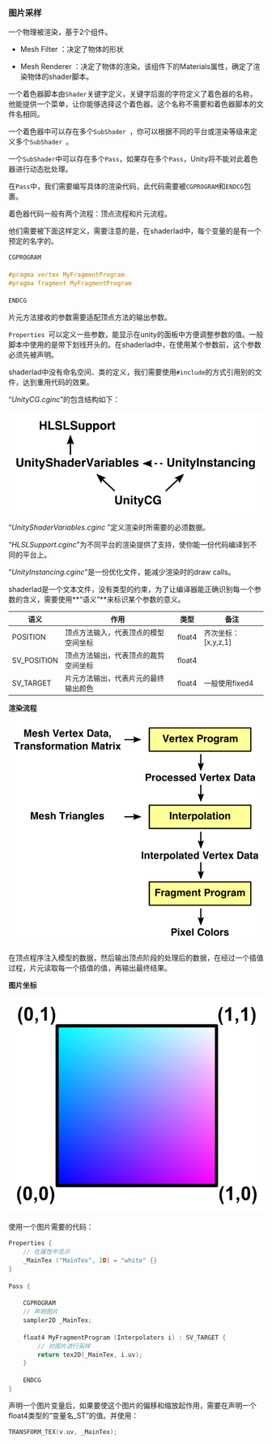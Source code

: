 ### 图片采样

一个物理被渲染，基于2个组件。

+ Mesh Filter ：决定了物体的形状

+ Mesh Renderer ：决定了物体的渲染。该组件下的Materials属性，确定了渲染物体的shader脚本。

一个着色器脚本由`Shader`关键字定义，关键字后面的字符定义了着色器的名称，他能提供一个菜单，让你能够选择这个着色器。这个名称不需要和着色器脚本的文件名相同。

一个着色器中可以存在多个`SubShader `，你可以根据不同的平台或渲染等级来定义多个`SubShader `。

一个`SubShader`中可以存在多个`Pass`，如果存在多个`Pass`，Unity将不能对此着色器进行动态批处理。

在`Pass`中，我们需要编写具体的渲染代码，此代码需要被`CGPROGRAM`和`ENDCG`包裹。

着色器代码一般有两个流程：顶点流程和片元流程。

他们需要被下面这样定义，需要注意的是，在shaderlad中，每个变量的是有一个预定的名字的。

```c++
CGPROGRAM

#pragma vertex MyFragmentProgram
#pragma fragment MyFragmentProgram

ENDCG
```

片元方法接收的参数需要适配顶点方法的输出参数。

`Properties `可以定义一些参数，能显示在unity的面板中方便调整参数的值。一般脚本中使用的是带下划线开头的。在shaderlad中，在使用某个参数前，这个参数必须先被声明。

shaderlad中没有命名空间、类的定义，我们需要使用`#include`的方式引用别的文件，达到重用代码的效果。

“*UnityCG.cginc*”的包含结构如下：

![include-files](..\res\include-files.png)

“*UnityShaderVariables.cginc* ”定义渲染时所需要的必须数据。

“*HLSLSupport.cginc*”为不同平台的渲染提供了支持，使你能一份代码编译到不同的平台上。

“*UnityInstancing.cginc*”是一份优化文件，能减少渲染时的draw calls。

shaderlad是一个文本文件，没有类型的约束，为了让编译器能正确识别每一个参数的含义，需要使用**“语义”**来标识某个参数的意义。

| 语义        | 作用                                 | 类型   | 备注                |
| ----------- | ------------------------------------ | ------ | ------------------- |
| POSITION    | 顶点方法输入，代表顶点的模型空间坐标 | float4 | 齐次坐标：[x,y,z,1] |
| SV_POSITION | 顶点方法输出，代表顶点的裁剪空间坐标 | float4 |                     |
| SV_TARGET   | 片元方法输出，代表片元的最终输出颜色 | float4 | 一般使用fixed4      |

**渲染流程**

![interpolation](..\res\interpolation.png)

在顶点程序注入模型的数据，然后输出顶点阶段的处理后的数据，在经过一个插值过程，片元读取每一个插值的值，再输出最终结果。

**图片坐标**

![uv-rectangle](..\res\uv-rectangle.png)



使用一个图片需要的代码：

```c++
Properties {
	// 在属性中显示
	_MainTex ("MainTex", 2D) = "white" {}
}

Pass {
	
	CGPROGRAM
	// 声明图片
	sampler2D _MainTex;
	
	float4 MyFragmentProgram (Interpolators i) : SV_TARGET {
		// 对图片进行采样
		return tex2D(_MainTex, i.uv);
	}
	
	ENDCG
}

```

声明一个图片变量后，如果要使这个图片的偏移和缩放起作用，需要在声明一个float4类型的“变量名_ST”的值。并使用：

```c++
TRANSFORM_TEX(v.uv, _MainTex);
```

